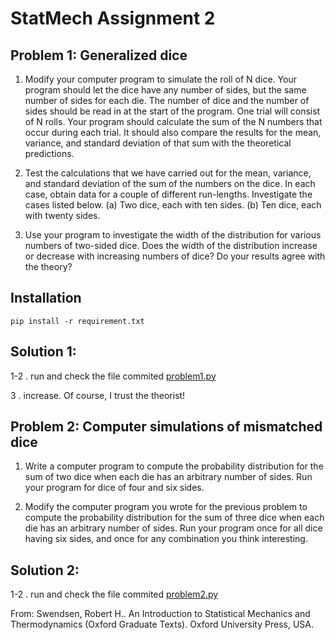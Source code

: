 # StatMech Assignment 2

## Problem 1: Generalized dice

1. Modify your computer program to simulate the roll of N dice. Your program should let the dice have any number of sides, but the same number of sides for each die. The number of dice and the number of sides should be read in at the start of the program. One trial will consist of N rolls. Your program should calculate the sum of the N numbers that occur during each trial. It should also compare the results for the mean, variance, and standard deviation of that sum with the theoretical predictions. 

2. Test the calculations that we have carried out for the mean, variance, and standard deviation of the sum of the numbers on the dice. In each case, obtain data for a couple of different run-lengths. Investigate the cases listed below. (a) Two dice, each with ten sides. (b) Ten dice, each with twenty sides. 

3. Use your program to investigate the width of the distribution for various numbers of two-sided dice. Does the width of the distribution increase or decrease with increasing numbers of dice? Do your results agree with the theory?

## Installation 
```
pip install -r requirement.txt
```

## Solution 1:
1-2 . run and check the file commited [problem1.py](problem1.py)

3 . increase. Of course, I trust the theorist!

## Problem 2: Computer simulations of mismatched dice

1. Write a computer program to compute the probability distribution for the sum of two dice when each die has an arbitrary number of sides. Run your program for dice of four and six sides. 

2. Modify the computer program you wrote for the previous problem to compute the probability distribution for the sum of three dice when each die has an arbitrary number of sides. Run your program once for all dice having six sides, and once for any combination you think interesting.

## Solution 2:
1-2 . run and check the file commited [problem2.py](problem2.py)


From: Swendsen, Robert H.. An Introduction to Statistical Mechanics and Thermodynamics (Oxford Graduate Texts). Oxford University Press, USA.
